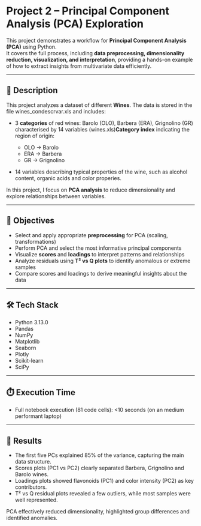 # Project 2 – Principal Component Analysis (PCA) Exploration

This project demonstrates a workflow for **Principal Component Analysis (PCA)** using Python.  
It covers the full process, including **data preprocessing, dimensionality reduction, visualization, and interpretation**, providing a hands-on example of how to extract insights from multivariate data efficiently.

---

## 📝 Description

This project analyzes a dataset of different **Wines**. The data is stored in the file wines_condescrvar.xls and includes:

- 3 **categories** of red wines: Barolo (OLO), Barbera (ERA), Grignolino (GR) characterised by 14 variables (wines.xls)**Category index** indicating the region of origin:  
  - OLO → Barolo
  - ERA → Barbera
  - GR → Grignolino

- 14 variables describing typical properties of the wine, such as alcohol content, organic acids and color properies.

In this project, I focus on **PCA analysis** to reduce dimensionality and explore relationships between variables.

---

## 🎯 Objectives

- Select and apply appropriate **preprocessing** for PCA (scaling, transformations)
- Perform PCA and select the most informative principal components  
- Visualize **scores** and **loadings** to interpret patterns and relationships  
- Analyze residuals using **T² vs Q plots** to identify anomalous or extreme samples  
- Compare scores and loadings to derive meaningful insights about the data  

---

## 🛠️ Tech Stack

- Python 3.13.0  
- Pandas  
- NumPy  
- Matplotlib  
- Seaborn
- Plotly
- Scikit-learn
- SciPy

---

## ⏱️ Execution Time

- Full notebook execution (81 code cells): <10 seconds (on an medium performant laptop)

---

## 🚀 Results

- The first five PCs explained 85% of the variance, capturing the main data structure.
- Scores plots (PC1 vs PC2) clearly separated Barbera, Grignolino and Barolo wines.
- Loadings plots showed flavonoids (PC1) and color intensity (PC2) as key contributors.
- T² vs Q residual plots revealed a few outliers, while most samples were well represented.

PCA effectively reduced dimensionality, highlighted group differences and identified anomalies.
